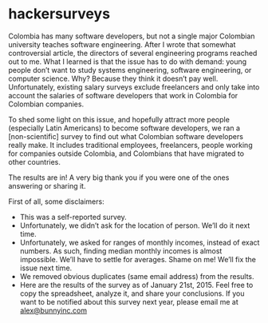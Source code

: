 # hackersurveys

Colombia has many software developers, but not a single major Colombian university teaches software engineering. After I wrote that somewhat controversial article, the directors of several engineering programs reached out to me. What I learned is that the issue has to do with demand: young people don’t want to study systems engineering, software engineering, or computer science. Why? Because they think it doesn’t pay well. Unfortunately, existing salary surveys exclude freelancers and only take into account the salaries of software developers that work in Colombia for Colombian companies.

To shed some light on this issue, and hopefully attract more people (especially Latin Americans) to become software developers, we ran a [non-scientific] survey to find out what Colombian software developers really make. It includes traditional employees, freelancers, people working for companies outside Colombia, and Colombians that have migrated to other countries.

The results are in! A very big thank you if you were one of the ones answering or sharing it.

First of all, some disclaimers:

- This was a self-reported survey.
- Unfortunately, we didn’t ask for the location of person. We’ll do it next time.
- Unfortunately, we asked for ranges of monthly incomes, instead of exact numbers. As such, finding median monthly incomes is almost impossible. We’ll have to settle for averages. Shame on me! We’ll fix the issue next time.
- We removed obvious duplicates (same email address) from the results.
- Here are the results of the survey as of January 21st, 2015. Feel free to copy the spreadsheet, analyze it, and share your conclusions. If you want to be notified about this survey next year, please email me at alex@bunnyinc.com

